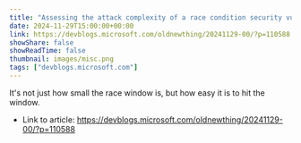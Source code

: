 ```yaml
---
title: "Assessing the attack complexity of a race condition security vulnerability"
date: 2024-11-29T15:00:00+00:00
link: https://devblogs.microsoft.com/oldnewthing/20241129-00/?p=110588
showShare: false
showReadTime: false
thumbnail: images/misc.png
tags: ["devblogs.microsoft.com"]
---
```

It's not just how small the race window is, but how easy it is to hit the window.

- Link to article: https://devblogs.microsoft.com/oldnewthing/20241129-00/?p=110588